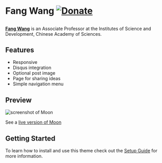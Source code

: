 # Fang Wang [![Donate](https://img.shields.io/badge/paypal-donate-blue.svg)](https://www.paypal.me/taylantatli/0usd)  

##

**[Fang Wang](http://www.casisd.cn/sourcedb_ipm/zw/zjrc/201708/t20170815_4847087.html)** is an Associate Professor at the Institutes of Science and Development, Chinese Academy of Sciences.

## Features
* Responsive
* Disqus integration
* Optional post image
* Page for sharing ideas
* Simple navigation menu

## Preview  
![screenshot of Moon](https://cloud.githubusercontent.com/assets/754514/14509716/61ac6c8e-01d6-11e6-879f-8308883de790.png)

See a [live version of Moon](https://taylantatli.github.io/Moon)

## Getting Started

To learn how to install and use this theme check out the [Setup Guide](https://taylantatli.github.io/Moon/moon-theme/) for more information.
